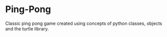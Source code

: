 # Ping-Pong
Classic ping pong game created using concepts of python classes, objects and the turtle library.
